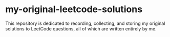 # my-original-leetcode-solutions
This repository is dedicated to recording, collecting, and storing my original solutions to LeetCode questions, all of which are written entirely by me.
